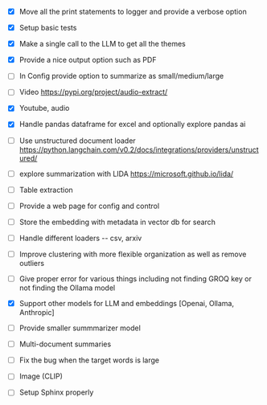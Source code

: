 - [x] Move all the print statements to logger and provide a verbose option
- [x] Setup basic tests
- [x] Make a single call to the LLM to get all the themes
- [x] Provide a nice output option such as PDF
- [ ] In Config provide option to summarize as small/medium/large
- [ ] Video https://pypi.org/project/audio-extract/ 
- [x] Youtube, audio
- [x] Handle pandas dataframe for excel and optionally explore pandas ai
- [ ] Use unstructured document loader https://python.langchain.com/v0.2/docs/integrations/providers/unstructured/
- [ ] explore summarization with LIDA https://microsoft.github.io/lida/
- [ ] Table extraction
- [ ] Provide a web page for config and control
- [ ] Store the embedding with metadata in vector db for search
- [ ] Handle different loaders -- csv, arxiv
- [ ] Improve clustering with more flexible organization as well as remove outliers
- [ ] Give proper error for various things including not finding GROQ key or not finding the Ollama model
- [x] Support other models for LLM and embeddings [Openai, Ollama, Anthropic]
- [ ] Provide smaller summmarizer model
- [ ] Multi-document summaries
- [ ] Fix the bug when the target words is large
- [ ] Image (CLIP)

- [ ] Setup Sphinx properly

